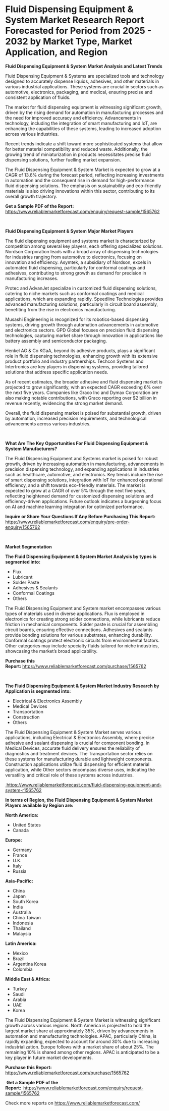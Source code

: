 <p><h1>Fluid Dispensing Equipment & System Market Research Report Forecasted for Period from 2025 -  2032 by Market Type, Market Application, and Region</h1></p><p><strong>Fluid Dispensing Equipment & System Market Analysis and Latest Trends</strong></p>
<p><p>Fluid Dispensing Equipment & Systems are specialized tools and technology designed to accurately dispense liquids, adhesives, and other materials in various industrial applications. These systems are crucial in sectors such as automotive, electronics, packaging, and medical, ensuring precise and consistent application of fluids. </p><p>The market for fluid dispensing equipment is witnessing significant growth, driven by the rising demand for automation in manufacturing processes and the need for improved accuracy and efficiency. Advancements in technology, including the integration of smart manufacturing and IoT, are enhancing the capabilities of these systems, leading to increased adoption across various industries.</p><p>Recent trends indicate a shift toward more sophisticated systems that allow for better material compatibility and reduced waste. Additionally, the growing trend of miniaturization in products necessitates precise fluid dispensing solutions, further fuelling market expansion. </p><p>The Fluid Dispensing Equipment & System Market is expected to grow at a CAGR of 13.6% during the forecast period, reflecting increasing investments in automation and the consequent rise in demand for high-performance fluid dispensing solutions. The emphasis on sustainability and eco-friendly materials is also driving innovations within this sector, contributing to its overall growth trajectory.</p></p>
<p><strong>Get a Sample PDF of the Report:&nbsp;</strong> <a href="https://www.reliablemarketforecast.com/enquiry/request-sample/1565762?utm_campaign=2723&utm_medium=2&utm_source=Github&utm_content=ia&utm_term=07042025&utm_id=fluid-dispensing-equipment-system">https://www.reliablemarketforecast.com/enquiry/request-sample/1565762</a></p>
<p>&nbsp;</p>
<p><strong>Fluid Dispensing Equipment & System Major Market Players</strong></p>
<p><p>The fluid dispensing equipment and systems market is characterized by competition among several key players, each offering specialized solutions. Nordson Corporation leads with a broad array of dispensing technologies for industries ranging from automotive to electronics, focusing on innovation and efficiency. Asymtek, a subsidiary of Nordson, excels in automated fluid dispensing, particularly for conformal coatings and adhesives, contributing to strong growth as demand for precision in manufacturing increases.</p><p>Protec and AdvanJet specialize in customized fluid dispensing solutions, catering to niche markets such as conformal coatings and medical applications, which are expanding rapidly. Speedline Technologies provides advanced manufacturing solutions, particularly in circuit board assembly, benefiting from the rise in electronics manufacturing.</p><p>Musashi Engineering is recognized for its robotics-based dispensing systems, driving growth through automation advancements in automotive and electronics sectors. GPD Global focuses on precision fluid dispensing technologies, capturing market share through innovation in applications like battery assembly and semiconductor packaging.</p><p>Henkel AG & Co KGaA, beyond its adhesive products, plays a significant role in fluid dispensing technologies, enhancing growth with its extensive product portfolio and industry partnerships. Techcon Systems and Intertronics are key players in dispensing systems, providing tailored solutions that address specific application needs.</p><p>As of recent estimates, the broader adhesive and fluid dispensing market is projected to grow significantly, with an expected CAGR exceeding 6% over the next five years. Companies like Graco Inc and Dymax Corporation are also making notable contributions, with Graco reporting over $2 billion in revenue recently, evidencing the strong market demand.</p><p>Overall, the fluid dispensing market is poised for substantial growth, driven by automation, increased precision requirements, and technological advancements across various industries.</p></p>
<p>&nbsp;</p>
<p><strong>What Are The Key Opportunities For Fluid Dispensing Equipment & System Manufacturers?</strong></p>
<p><p>The Fluid Dispensing Equipment and Systems market is poised for robust growth, driven by increasing automation in manufacturing, advancements in precision dispensing technology, and expanding applications in industries such as healthcare, automotive, and electronics. Key trends include the rise of smart dispensing solutions, integration with IoT for enhanced operational efficiency, and a shift towards eco-friendly materials. The market is expected to grow at a CAGR of over 5% through the next five years, reflecting heightened demand for customized dispensing solutions and efficiency-driven applications. Future outlook indicates a burgeoning focus on AI and machine learning integration for optimized performance.</p></p>
<p><strong>Inquire or Share Your Questions If Any Before Purchasing This Report:</strong> <a href="https://www.reliablemarketforecast.com/enquiry/pre-order-enquiry/1565762?utm_campaign=2723&utm_medium=2&utm_source=Github&utm_content=ia&utm_term=07042025&utm_id=fluid-dispensing-equipment-system">https://www.reliablemarketforecast.com/enquiry/pre-order-enquiry/1565762</a></p>
<p>&nbsp;</p>
<p><strong>Market Segmentation</strong></p>
<p><strong>The Fluid Dispensing Equipment & System Market Analysis by types is segmented into:</strong></p>
<p><ul><li>Flux</li><li>Lubricant</li><li>Solder Paste</li><li>Adhesives & Sealants</li><li>Conformal Coatings</li><li>Others</li></ul></p>
<p><p>The Fluid Dispensing Equipment and System market encompasses various types of materials used in diverse applications. Flux is employed in electronics for creating strong solder connections, while lubricants reduce friction in mechanical components. Solder paste is crucial for assembling circuit boards, ensuring effective connections. Adhesives and sealants provide bonding solutions for various substrates, enhancing durability. Conformal coatings protect electronic circuits from environmental factors. Other categories may include specialty fluids tailored for niche industries, showcasing the market’s broad applicability.</p></p>
<p><strong>Purchase this Report:&nbsp;</strong><a href="https://www.reliablemarketforecast.com/purchase/1565762?utm_campaign=2723&utm_medium=2&utm_source=Github&utm_content=ia&utm_term=07042025&utm_id=fluid-dispensing-equipment-system">https://www.reliablemarketforecast.com/purchase/1565762</a></p>
<p>&nbsp;</p>
<p><strong>The Fluid Dispensing Equipment & System Market Industry Research by Application is segmented into:</strong></p>
<p><ul><li>Electrical & Electronics Assembly</li><li>Medical Devices</li><li>Transportation</li><li>Construction</li><li>Others</li></ul></p>
<p><p>The Fluid Dispensing Equipment & System Market serves various applications, including Electrical & Electronics Assembly, where precise adhesive and sealant dispensing is crucial for component bonding. In Medical Devices, accurate fluid delivery ensures the reliability of diagnostics and treatment devices. The Transportation sector relies on these systems for manufacturing durable and lightweight components. Construction applications utilize fluid dispensing for efficient material application, while Other sectors encompass diverse uses, indicating the versatility and critical role of these systems across industries.</p></p>
<p><a href="https://www.reliablemarketforecast.com/fluid-dispensing-equipment-and-system-r1565762?utm_campaign=2723&utm_medium=2&utm_source=Github&utm_content=ia&utm_term=07042025&utm_id=fluid-dispensing-equipment-system">&nbsp;https://www.reliablemarketforecast.com/fluid-dispensing-equipment-and-system-r1565762</a></p>
<p><strong>In terms of Region, the Fluid Dispensing Equipment & System Market Players available by Region are:</strong></p>
<p>
    <p> <strong> North America: </strong>
        <ul>
            <li>United States</li>
            <li>Canada</li>
        </ul>
        </p> 
    <p> <strong> Europe: </strong>
        <ul>
            <li>Germany</li>
            <li>France</li>
            <li>U.K.</li>
            <li>Italy</li>
            <li>Russia</li>
        </ul>
        </p> 
    <p> <strong> Asia-Pacific: </strong>
        <ul>
            <li>China</li>
            <li>Japan</li>
            <li>South Korea</li>
            <li>India</li>
            <li>Australia</li>
            <li>China Taiwan</li>
            <li>Indonesia</li>
            <li>Thailand</li>
            <li>Malaysia</li>
        </ul>
        </p> 
    <p> <strong> Latin America: </strong>
        <ul>
            <li>Mexico</li>
            <li>Brazil</li>
            <li>Argentina Korea</li>
            <li>Colombia</li>
        </ul>
        </p> 
    <p> <strong> Middle East & Africa: </strong>
        <ul>
            <li>Turkey</li>
            <li>Saudi</li>
            <li>Arabia</li>
            <li>UAE</li>
            <li>Korea</li>
        </ul>
    </p>
    </p>
<p><p>The Fluid Dispensing Equipment & System Market is witnessing significant growth across various regions. North America is projected to hold the largest market share at approximately 35%, driven by advancements in automation and manufacturing technologies. APAC, particularly China, is rapidly expanding, expected to account for around 30% due to increasing industrialization. Europe follows with a market share of about 25%. The remaining 10% is shared among other regions. APAC is anticipated to be a key player in future market developments.</p></p>
<p><strong>Purchase this Report: </strong><a href="https://www.reliablemarketforecast.com/purchase/1565762?utm_campaign=2723&utm_medium=2&utm_source=Github&utm_content=ia&utm_term=07042025&utm_id=fluid-dispensing-equipment-system">https://www.reliablemarketforecast.com/purchase/1565762</a></p>
<p>&nbsp;<strong>Get a Sample PDF of the Report:&nbsp;&nbsp;</strong><a href="https://www.reliablemarketforecast.com/enquiry/request-sample/1565762?utm_campaign=2723&utm_medium=2&utm_source=Github&utm_content=ia&utm_term=07042025&utm_id=fluid-dispensing-equipment-system">https://www.reliablemarketforecast.com/enquiry/request-sample/1565762</a></p>
<p><strong></strong></p>
<p>Check more reports on <a href="https://www.reliablemarketforecast.com/?utm_campaign=2723&utm_medium=2&utm_source=Github&utm_content=ia&utm_term=07042025&utm_id=fluid-dispensing-equipment-system">https://www.reliablemarketforecast.com/</a></p>